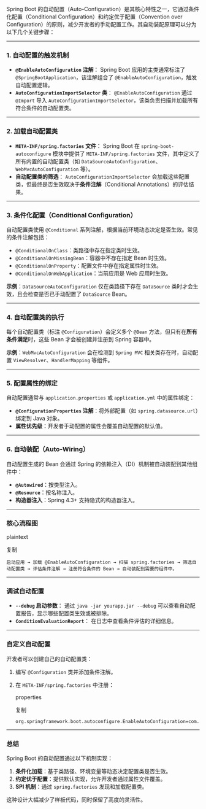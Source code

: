 

Spring Boot 的自动配置（Auto-Configuration）是其核心特性之一，它通过条件化配置（Conditional Configuration）和约定优于配置（Convention over Configuration）的原则，减少开发者的手动配置工作。其自动装配原理可以分为以下几个关键步骤：

------

### **1. 自动配置的触发机制**

- **`@EnableAutoConfiguration` 注解**：
  Spring Boot 应用的主类通常标注了 `@SpringBootApplication`，该注解组合了 `@EnableAutoConfiguration`，触发自动配置逻辑。
- **`AutoConfigurationImportSelector` 类**：
  `@EnableAutoConfiguration` 通过 `@Import` 导入 `AutoConfigurationImportSelector`，该类负责扫描并加载所有符合条件的自动配置类。

------

### **2. 加载自动配置类**

- **`META-INF/spring.factories` 文件**：
  Spring Boot 在 `spring-boot-autoconfigure` 模块中提供了 `META-INF/spring.factories` 文件，其中定义了所有内置的自动配置类（如 `DataSourceAutoConfiguration`、`WebMvcAutoConfiguration` 等）。
- **自动配置类的筛选**：
  `AutoConfigurationImportSelector` 会加载这些配置类，但最终是否生效取决于**条件注解**（Conditional Annotations）的评估结果。

------

### **3. 条件化配置（Conditional Configuration）**

自动配置类使用 `@Conditional` 系列注解，根据当前环境动态决定是否生效。常见的条件注解包括：

- `@ConditionalOnClass`：类路径中存在指定类时生效。
- `@ConditionalOnMissingBean`：容器中不存在指定 Bean 时生效。
- `@ConditionalOnProperty`：配置文件中存在指定属性时生效。
- `@ConditionalOnWebApplication`：当前应用是 Web 应用时生效。

**示例**：`DataSourceAutoConfiguration` 仅在类路径下存在 `DataSource` 类时才会生效，且会检查是否已手动配置了 `DataSource` Bean。

------

### **4. 自动配置类的执行**

每个自动配置类（标注 `@Configuration`）会定义多个 `@Bean` 方法，但只有在**所有条件满足**时，这些 Bean 才会被创建并注册到 Spring 容器中。

**示例**：`WebMvcAutoConfiguration` 会在检测到 `Spring MVC` 相关类存在时，自动配置 `ViewResolver`、`HandlerMapping` 等组件。

------

### **5. 配置属性的绑定**

自动配置通常与 `application.properties` 或 `application.yml` 中的属性绑定：

- **`@ConfigurationProperties` 注解**：将外部配置（如 `spring.datasource.url`）绑定到 Java 对象。
- **属性优先级**：开发者手动配置的属性会覆盖自动配置的默认值。

------

### **6. 自动装配（Auto-Wiring）**

自动配置生成的 Bean 会通过 Spring 的依赖注入（DI）机制被自动装配到其他组件中：

- **`@Autowired`**：按类型注入。
- **`@Resource`**：按名称注入。
- **构造器注入**：Spring 4.3+ 支持隐式的构造器注入。

------

### **核心流程图**

plaintext

复制

```
启动应用 → 加载 @EnableAutoConfiguration → 扫描 spring.factories → 筛选自动配置类 → 评估条件注解 → 注册符合条件的 Bean → 自动装配到需要的组件中。
```

------

### **调试自动配置**

- **`--debug` 启动参数**：
  通过 `java -jar yourapp.jar --debug` 可以查看自动配置报告，显示哪些配置类生效或被排除。
- **`ConditionEvaluationReport`**：
  在日志中查看条件评估的详细信息。

------

### **自定义自动配置**

开发者可以创建自己的自动配置类：

1. 编写 `@Configuration` 类并添加条件注解。

2. 在 `META-INF/spring.factories` 中注册：

   properties

   复制

   ```
   org.springframework.boot.autoconfigure.EnableAutoConfiguration=com.example.MyAutoConfiguration
   ```

------

### **总结**

Spring Boot 的自动配置通过以下机制实现：

1. **条件化加载**：基于类路径、环境变量等动态决定配置类是否生效。
2. **约定优于配置**：提供默认实现，允许开发者通过属性文件覆盖。
3. **SPI 机制**：通过 `spring.factories` 发现和加载配置类。

这种设计大幅减少了样板代码，同时保留了高度的灵活性。